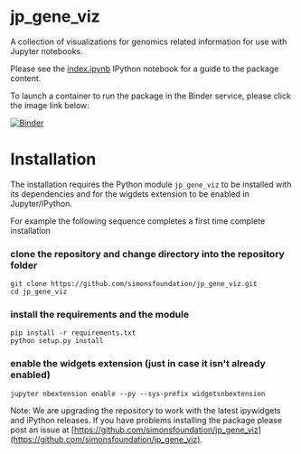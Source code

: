 # jp_gene_viz

A collection of visualizations for genomics related information for use with Jupyter notebooks.

Please see the [index.ipynb](index.ipynb) IPython notebook for
a guide to the package content.

To launch a container to run the package in the Binder service, please
click the image link below:

[![Binder](http://mybinder.org/badge.svg)](http://mybinder.org/repo/simonsfoundation/jp_gene_viz)

# Installation

The installation requires the Python module `jp_gene_viz` to be installed with its
dependencies and for the wigdets extension to be enabled in Jupyter/IPython.

For example the following sequence completes a first time complete installation

### clone the repository and change directory into the repository folder

```
git clone https://github.com/simonsfoundation/jp_gene_viz.git
cd jp_gene_viz
```

### install the requirements and the module
```
pip install -r requirements.txt
python setup.py install
```

### enable the widgets extension (just in case it isn't already enabled)
```
jupyter nbextension enable --py --sys-prefix widgetsnbextension
```

Note: We are upgrading the repository to work with the latest ipywidgets and iPython
releases.  If you have problems installing the package please post an issue at
[https://github.com/simonsfoundation/jp_gene_viz](https://github.com/simonsfoundation/jp_gene_viz).
